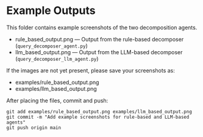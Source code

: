 # Example Outputs

This folder contains example screenshots of the two decomposition agents.

- rule_based_output.png — Output from the rule-based decomposer (`query_decomposer_agent.py`)
- llm_based_output.png — Output from the LLM-based decomposer (`query_decomposer_llm_agent.py`)

If the images are not yet present, please save your screenshots as:
- examples/rule_based_output.png
- examples/llm_based_output.png

After placing the files, commit and push:

```
git add examples/rule_based_output.png examples/llm_based_output.png
git commit -m "Add example screenshots for rule-based and LLM-based agents"
git push origin main
```
